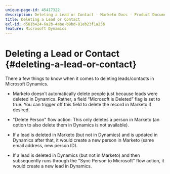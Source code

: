 ```yaml
---
unique-page-id: 45417322
description: Deleting a Lead or Contact - Marketo Docs - Product Documentation
title: Deleting a Lead or Contact
exl-id: d561b424-6a2b-4abe-b9bd-81eb23f1a25b
feature: Microsoft Dynamics
---
```

# Deleting a Lead or Contact {#deleting-a-lead-or-contact}

There a few things to know when it comes to deleting leads/contacts in Microsoft Dynamics.

* Marketo doesn't automatically delete people just because leads were deleted in Dynamics. Rather, a field “Microsoft is Deleted” flag is set to true. You can trigger off this field to delete the record in Marketo if desired.

* "Delete Person" flow action: This only deletes a person in Marketo (an option to also delete them in Dynamics is not available).

* If a lead is deleted in Marketo (but not in Dynamics) and is updated in Dynamics after that, it would create a new person in Marketo (same email address, new person ID).

* If a lead is deleted in Dynamics (but not in Marketo) and then subsequently runs through the "Sync Person to Microsoft" flow action, it would create a new lead in Dynamics.
